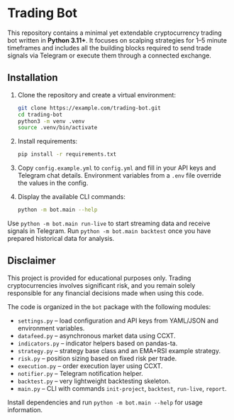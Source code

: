# Trading Bot

This repository contains a minimal yet extendable cryptocurrency trading bot written in **Python&nbsp;3.11+**.  It focuses on scalping strategies for 1–5&nbsp;minute timeframes and includes all the building blocks required to send trade signals via Telegram or execute them through a connected exchange.

## Installation

1. Clone the repository and create a virtual environment:

   ```bash
   git clone https://example.com/trading-bot.git
   cd trading-bot
   python3 -m venv .venv
   source .venv/bin/activate
   ```

2. Install requirements:

   ```bash
   pip install -r requirements.txt
   ```

3. Copy `config.example.yml` to `config.yml` and fill in your API keys and Telegram chat details. Environment variables from a `.env` file override the values in the config.

4. Display the available CLI commands:

   ```bash
   python -m bot.main --help
   ```

Use `python -m bot.main run-live` to start streaming data and receive signals in Telegram. Run `python -m bot.main backtest` once you have prepared historical data for analysis.

## Disclaimer

This project is provided for educational purposes only. Trading cryptocurrencies involves significant risk, and you remain solely responsible for any financial decisions made when using this code.

The code is organized in the `bot` package with the following modules:

- `settings.py` – load configuration and API keys from YAML/JSON and environment variables.
- `datafeed.py` – asynchronous market data using CCXT.
- `indicators.py` – indicator helpers based on pandas-ta.
- `strategy.py` – strategy base class and an EMA+RSI example strategy.
- `risk.py` – position sizing based on fixed risk per trade.
- `execution.py` – order execution layer using CCXT.
- `notifier.py` – Telegram notification helper.
- `backtest.py` – very lightweight backtesting skeleton.
- `main.py` – CLI with commands `init-project`, `backtest`, `run-live`, `report`.

Install dependencies and run `python -m bot.main --help` for usage information.
